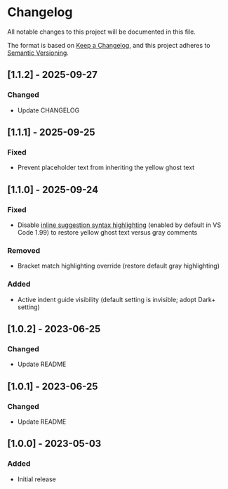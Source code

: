 # Changelog
All notable changes to this project will be documented in this file.

The format is based on [Keep a Changelog](https://keepachangelog.com/en/1.1.0/),
and this project adheres to [Semantic Versioning](https://semver.org/spec/v2.0.0.html).

## [1.1.2] - 2025-09-27
### Changed
- Update CHANGELOG

## [1.1.1] - 2025-09-25
### Fixed
- Prevent placeholder text from inheriting the yellow ghost text

## [1.1.0] - 2025-09-24
### Fixed
- Disable [inline suggestion syntax highlighting](https://code.visualstudio.com/updates/v1_99#_inline-suggestion-syntax-highlighting) (enabled by default in VS Code 1.99) to restore yellow ghost text versus gray comments
### Removed
- Bracket match highlighting override (restore default gray highlighting)
### Added
- Active indent guide visibility (default setting is invisible; adopt Dark+ setting)

## [1.0.2] - 2023-06-25
### Changed
- Update README

## [1.0.1] - 2023-06-25
### Changed
- Update README

## [1.0.0] - 2023-05-03
### Added
- Initial release
